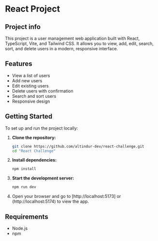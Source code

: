 # React Project

## Project info


This project is a user management web application built with React, TypeScript, Vite, and Tailwind CSS. It allows you to view, add, edit, search, sort, and delete users in a modern, responsive interface.

## Features
- View a list of users
- Add new users
- Edit existing users
- Delete users with confirmation
- Search and sort users
- Responsive design

## Getting Started

To set up and run the project locally:

1. **Clone the repository:**
	```bash
	git clone https://github.com/altindur-dev/react-challenge.git
	cd "React Challenge"
	```

2. **Install dependencies:**
	```bash
	npm install
	```

3. **Start the development server:**
	```bash
	npm run dev
	```

4. Open your browser and go to [http://localhost:5173] or (http://localhost:5174) to view the app.

## Requirements
- Node.js 
- npm

